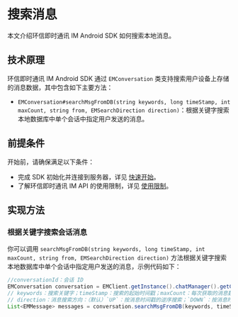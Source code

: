 # 搜索消息

<Toc />

本文介绍环信即时通讯 IM Android SDK 如何搜索本地消息。

## 技术原理

环信即时通讯 IM Android SDK 通过 `EMConversation` 类支持搜索用户设备上存储的消息数据，其中包含如下主要方法：

- `EMConversation#searchMsgFromDB(string keywords, long timeStamp, int maxCount, string from, EMSearchDirection direction)`：根据关键字搜索本地数据库中单个会话中指定用户发送的消息。

## 前提条件

开始前，请确保满足以下条件：

- 完成 SDK 初始化并连接到服务器，详见 [快速开始](quickstart.html)。
- 了解环信即时通讯 IM API 的使用限制，详见 [使用限制](/product/limitation.html)。

## 实现方法

### 根据关键字搜索会话消息

你可以调用 `searchMsgFromDB(string keywords, long timeStamp, int maxCount, string from, EMSearchDirection direction)` 方法根据关键字搜索本地数据库中单个会话中指定用户发送的消息，示例代码如下：

```java
//conversationId：会话 ID
EMConversation conversation = EMClient.getInstance().chatManager().getConversation(conversationId);
// keywords：搜索关键字；timeStamp：搜索的起始时间戳；maxCount：每次获取的消息数量，取值范围为 [1,400]。
// direction：消息搜索方向：（默认）`UP`：按消息时间戳的逆序搜索；`DOWN`：按消息时间戳的正序搜索。
List<EMMessage> messages = conversation.searchMsgFromDB(keywords, timeStamp, maxCount, from, EMConversation.EMSearchDirection.UP);
```


